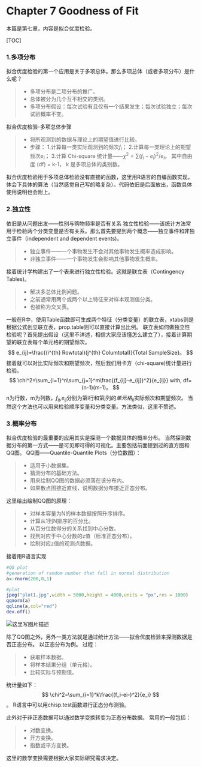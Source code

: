﻿# Chapter 7 Goodness of Fit
本篇是第七章，内容是拟合优度检验。

[TOC]

### 1.多项分布
拟合优度检验的第一个应用是关于多项总体。那么多项总体（或者多项分布）是什么呢？
> * 多项分布是二项分布的推广。
> * 总体被分为几个互不相交的类别。
> * 多项分布假设：每次试验有且仅有一个结果发生；每次试验独立；每次试验概率不变。

拟合优度检验-多项总体步骤
> * 将所观测到的数据与理论上的期望值进行比较。
> * 步骤：
> 1.计算每一类实际观测到的频次$f_i$；
> 2.计算每一类理论上的期望频次$e_i$；
> 3.计算 Chi-square 统计量——$\chi^2=\sum(f_i-e_i)^2/e_i$。
其中自由度 (df) = k-1， k 是多项总体的类别数。

拟合优度检验用于多项总体检验没有直接的函数，这里用R语言的自编函数实现，体会下具体的算法（当然感觉自己写的略复杂）。代码依旧是后面放出，函数具体使用说明也会附上。
### 2.独立性
依旧是从问题出发——性别与购物频率是否有关系
独立性检验——该统计方法常用于检验两个分类变量是否有关系。那么首先要提到两个概念——独立事件和非独立事件（independent and dependent events)。
> * 独立事件——一个事物发生不会对其他事物发生概率造成影响。
> * 非独立事件——一个事物发生会影响其他事物发生概率。

接着统计学构建出了一个表来进行独立性检验。这就是联立表（Contingency Tables)。
> * 解决多总体比例问题。
> * 之前通常用两个或两个以上特征来对样本观测值分类。
> * 也被称为交叉表。

一般在R中，使用Table函数即可生成两个特征（分类变量）的联立表，xtabs则是根据公式创立联立表，prop.table则可以直接计算出比例。
联立表如何做独立性检验呢？首先提出假设（这里不详述，相信大家应该懂怎么建立了），接着计算期望的联立表每个单元格的期望频次。
$$ e_{ij}=\frac{(i^{th} Rowtotal)(j^{th} Columtotal)}{Total SampleSize}。 $$
接着就可以对比实际频次和期望频次，然后我们用卡方（chi-square)统计量进行检验。
$$ \chi^2=\sum_{i=1}^n\sum_{j=1}^m\frac{(f_{ij}-e_{ij})^2}{e_{ij}} with, df=(n-1)(m-1)。 $$
n为行数，m为列数，$f_{ij}$,$e_{ij}$分别为第i行和第j列的$单元格_{ij}$实际频次和期望频次。
当然这个方法也可以用来检验顺序变量和分类变量。方法类似，这里不赘述。

### 3.概率分布
拟合优度检验的最重要的应用其实是探测一个数据具体的概率分布。
当然探测数据分布的第一方式——是可见即可得的可视化。主要包括前面提到过的直方图和QQ图。
QQ图——Quantile-Quantile Plots（分位数图）：
> * 适用于小数据集。
> * 猜测分布的基础方法。
> * 用来绘制QQ图的数据必须落在该分布内。
> * 如果散点图接近直线，说明数据分布接近正态分布。

这里给出绘制QQ图的原理：
> * 对样本容量为N的样本数据按照升序排序。
> * 计算从1到N排序的百分比。
> * 从百分位数得分的关系找到中心分数。
> * 找到对应于中心分数的z值（标准正态分布）。
> * 绘制对应z值的观测点数据。

接着用R语言实现
```R
#QQ plot
#generation of random number that fall in normal distribution
a<-rnorm(200,0,1)

#plot
jpeg("plot1.jpg",width = 5000,height = 4000,units = "px",res = 1000)
qqnorm(a)
qqline(a,col="red")
dev.off()
```

![这里写图片描述](http://img.blog.csdn.net/20170510011333319?watermark/2/text/aHR0cDovL2Jsb2cuY3Nkbi5uZXQvRVNBX0RTUQ==/font/5a6L5L2T/fontsize/400/fill/I0JBQkFCMA==/dissolve/70/gravity/SouthEast)

除了QQ图之外，另外一类方法就是通过统计方法——拟合优度检验来探测数据是否正态分布。
以正态分布为例。
过程：
> * 获取样本数据。
> * 将样本结果分组（单元格）。
> * 比较实际与预期值。

统计量如下：
$$ \chi^2=\sum_{i=1}^k\frac{(f_i-ei-)^2}{e_i} $$。
R语言中可以用chisp.test函数进行正态分布测验。

此外对于非正态数据可以通过数学变换转变为正态分布数据。
常用的一般包括：
> * 对数变换。
> * 开方变换。
> * 指数或平方变换。

这里的数学变换需要根据大家实际研究需求决定。